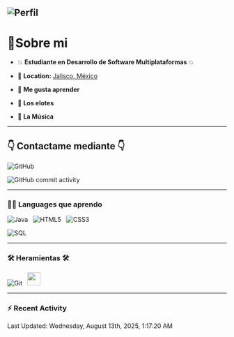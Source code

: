 
![Perfil](https://capsule-render.vercel.app/api?type=waving&height=300&color=gradient&text=Nestor%20Elena%20&fontAlign=50&textBg=false&animation=twinkling&strokeWidth=1)
---

 <h1>🔌Sobre mi </h1>

- :boom: **Estudiante en Desarrollo de Software Multiplataformas** :boom:

- 📍 **Location:** <a href="https://maps.app.goo.gl/Qa86PXzRYnqsuYJ69">Jalisco, México</a>

- :brain: **Me gusta aprender**

- :corn: **Los elotes**

- :guitar: **La Música**

---

## :point_down: Contactame mediante :point_down:

 ![GitHub](https://img.shields.io/website?url=https%3A%2F%2Fgithub.com%2FNestorElena
 )

![GitHub commit activity](https://img.shields.io/github/commit-activity/m/NestorElena/NestorElena)

---

 <h3>👨‍💻 Languages que aprendo</h3>

![Java](https://img.shields.io/badge/Java-ED8B00?style=for-the-badge&logo=openjdk&logoColor=white)&nbsp;&nbsp;
![HTML5](https://img.shields.io/badge/HTML5-E34F26?style=for-the-badge&logo=html5&logoColor=white)&nbsp;&nbsp;
![CSS3](https://img.shields.io/badge/CSS3-1572B6?style=for-the-badge&logo=css3&logoColor=white)&nbsp;&nbsp;

![SQL](https://img.shields.io/badge/SQL-316192?style=for-the-badge&logo=postgresql&logoColor=white)&nbsp;&nbsp;

 ---

### 🛠️ **Heramientas** 🛠️

![Git](https://img.shields.io/badge/Git-F05032?style=for-the-badge&logo=git&logoColor=white)&nbsp;&nbsp;
<img style='height: 30px;' src="https://img.shields.io/badge/GitHub-181717?style=for-the-badge&logo=github&logoColor=white" />&nbsp;&nbsp;

---

### :zap: Recent Activity
<!--RECENT_ACTIVITY:start-->
<!--RECENT_ACTIVITY:end-->
<!--RECENT_ACTIVITY:last_update-->
Last Updated: Wednesday, August 13th, 2025, 1:17:20 AM
<!--RECENT_ACTIVITY:last_update_end-->
